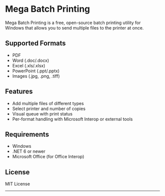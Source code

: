 # Mega Batch Printing
Mega Batch Printing is a free, open-source batch printing utility for Windows that allows you to send multiple files to the printer at once.

## Supported Formats
- PDF
- Word (.doc/.docx)
- Excel (.xls/.xlsx)
- PowerPoint (.ppt/.pptx)
- Images (.jpg, .png, .tiff)

## Features
- Add multiple files of different types
- Select printer and number of copies
- Visual queue with print status
- Per-format handling with Microsoft Interop or external tools

## Requirements
- Windows
- .NET 6 or newer
- Microsoft Office (for Office Interop)

## License
MIT License

---
